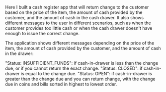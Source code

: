 Here I built a cash register app that will return change to the customer based on the price of the item, the amount of cash provided by the customer, and the amount of 
cash in the cash drawer. It also shows different messages to the user in different scenarios, such as when the customer provides too little cash or when the cash 
drawer doesn't have enough to issue the correct change.

The application shows different messages depending on the price of the item, the amount of cash provided by the customer, and the amount of cash in the drawer:

"Status: INSUFFICIENT_FUNDS": if cash-in-drawer is less than the change due, or if you cannot return the exact change.
"Status: CLOSED": if cash-in-drawer is equal to the change due.
"Status: OPEN": if cash-in-drawer is greater than the change due and you can return change, with the change due in coins and bills sorted in highest to lowest order.
